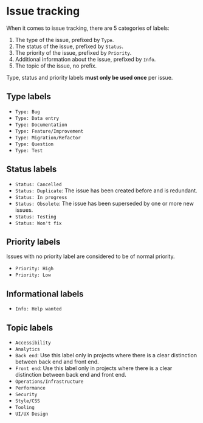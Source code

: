 # Issue tracking

When it comes to issue tracking, there are 5 categories of labels:

1. The type of the issue, prefixed by `Type`.
2. The status of the issue, prefixed by `Status`.
3. The priority of the issue, prefixed by `Priority`.
4. Additional information about the issue, prefixed by `Info`.
5. The topic of the issue, no prefix.

Type, status and priority labels **must only be used once** per issue.

## Type labels

- `Type: Bug`
- `Type: Data entry`
- `Type: Documentation`
- `Type: Feature/Improvement`
- `Type: Migration/Refactor`
- `Type: Question`
- `Type: Test`

## Status labels

- `Status: Cancelled`
- `Status: Duplicate`: The issue has been created before and is redundant.
- `Status: In progress`
- `Status: Obsolete`: The issue has been superseded by one or more new issues.
- `Status: Testing`
- `Status: Won't fix`

## Priority labels

Issues with no priority label are considered to be of normal priority.

- `Priority: High`
- `Priority: Low`

## Informational labels

- `Info: Help wanted`

## Topic labels

- `Accessibility`
- `Analytics`
- `Back end`: Use this label only in projects where there is a clear distinction between back end and front end.
- `Front end`: Use this label only in projects where there is a clear distinction between back end and front end.
- `Operations/Infrastructure`
- `Performance`
- `Security`
- `Style/CSS`
- `Tooling`
- `UI/UX Design`
